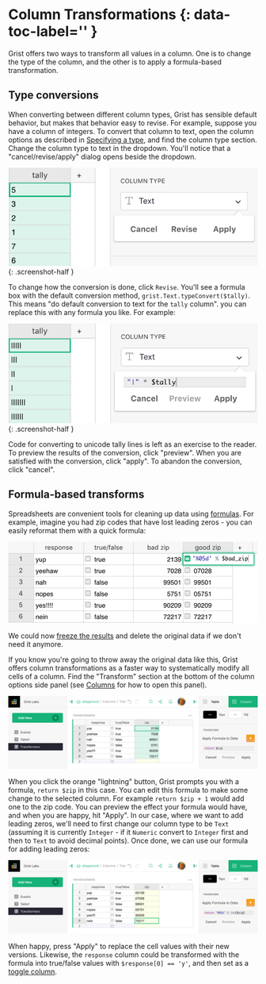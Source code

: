 # Column Transformations {: data-toc-label='' }

Grist offers two ways to transform all values in a column. One is to change the type of the
column, and the other is to apply a formula-based transformation.

## Type conversions

When converting between different column types, Grist has sensible default behavior,
but makes that behavior easy to revise. For example, suppose you have a column of integers.
To convert that column to text, open the column options as described in
[Specifying a type](col-types.md#specifying-a-type), and find the column type section.
Change the column type to text in the dropdown.  You'll notice that a
"cancel/revise/apply" dialog opens beside the dropdown.

*![Tally to text](images/columns/columns-tally-convert.png)*
{: .screenshot-half }

To change how the conversion is done, click `Revise`.  You'll see
a formula box with the default conversion method,
`grist.Text.typeConvert($tally)`.  This means "do default conversion
to text for the `tally` column".  you can replace this with any formula you
like.  For example:

*![Tally to lines](images/columns/columns-tally-convert-lines.png)*
{: .screenshot-half }

Code for converting to unicode tally lines is left as an exercise to
the reader.  To preview the results of the conversion, click "preview".
When you are satisfied with the conversion, click "apply".  To abandon
the conversion, click "cancel".

## Formula-based transforms

Spreadsheets are convenient tools for cleaning up data using [formulas](formulas.md).
For example, imagine you had zip codes that have lost leading zeros - you can easily
reformat them with a quick formula:

![Motivating transformations](images/columns/columns-zip-columns.png)

We could now [freeze the results](formulas.md#freeze-a-formula-column) and delete the
original data if we don't need it anymore.

If you know you're going to throw away the original data like this,
Grist offers column transformations as a faster way to systematically
modify all cells of a column. Find the "Transform" section
at the bottom of the column options side panel (see [Columns](col-types.md) for
how to open this panel).

![Column transformations](images/columns/columns-transformer.png)

When you click the orange "lightning" button, Grist prompts you with a formula,
`return $zip` in this case.  You can edit this formula to make some change to
the selected column.  For example `return $zip + 1` would add one to the zip code.
You can preview the effect your formula would have, and when you are happy, hit
"Apply".  In our case, where we want to add leading zeros, we'll need to first
change our column type to be `Text` (assuming it is currently `Integer` - if it
`Numeric` convert to `Integer` first and then to `Text` to avoid decimal points).
Once done, we can use our formula for adding leading zeros:

![Column transformation preview](images/columns/columns-transformer-preview.png)

When happy, press "Apply" to replace the cell values with their new versions.
Likewise, the `response` column could be transformed with the formula into true/false
values with `$response[0] == 'y'`, and then set as a [toggle column](col-types.md#toggle-columns).
